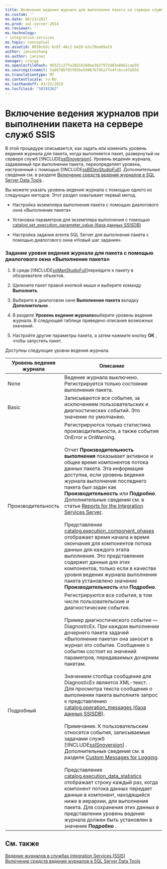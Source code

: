 ```yaml
---
title: Включение ведения журнала для выполнения пакета на сервере служб SSIS | Документация Майкрософт
ms.custom: ''
ms.date: 06/13/2017
ms.prod: sql-server-2014
ms.reviewer: ''
ms.technology:
- integration-services
ms.topic: conceptual
ms.assetid: 8930c63c-bc6f-46c2-b428-b3c29ee89a7d
author: janinezhang
ms.author: janinez
manager: craigg
ms.openlocfilehash: 99321c27fa28d16260ee3b27972d83a8b61cae59
ms.sourcegitcommit: 5a8678bf85f65be590676745a7fe4fcbcc47e83d
ms.translationtype: MT
ms.contentlocale: ru-RU
ms.lasthandoff: 03/22/2019
ms.locfileid: "58393262"
---
```

# <a name="enable-logging-for-package-execution-on-the-ssis-server"></a>Включение ведения журналов при выполнении пакета на сервере служб SSIS
  В этой процедуре описывается, как задать или изменить уровень ведения журнала для пакета, когда выполняется пакет, развернутый на сервере служб [!INCLUDE[ssISnoversion](../includes/ssisnoversion-md.md)]. Уровень ведения журнала, задаваемый при выполнении пакета, переопределяет уровень, настроенный с помощью [!INCLUDE[ssBIDevStudioFull](../includes/ssbidevstudiofull-md.md)]. Дополнительные сведения см. в разделе [Включение средств ведения журналов в SQL Server Data Tools](../../2014/integration-services/enable-package-logging-in-sql-server-data-tools.md) .  
  
 Вы можете указать уровень ведения журнала с помощью одного из следующих методов. Этот раздел охватывает первый метод.  
  
-   Настройка экземпляра выполнения пакета с помощью диалогового окна «Выполнение пакета»  
  
-   Установка параметров для экземпляра выполнения с помощью [catalog.set_execution_parameter_value (база данных SSISDB)](/sql/integration-services/system-stored-procedures/catalog-set-execution-parameter-value-ssisdb-database)  
  
-   Настройка задания агента SQL Server для выполнения пакета с помощью диалогового окна «Новый шаг задания».  
  
### <a name="to-set-the-logging-level-for-a-package-by-using-the-execute-package-dialog-box"></a>Задание уровня ведения журнала для пакета с помощью диалогового окна «Выполнение пакета»  
  
1.  В среде [!INCLUDE[ssManStudioFull](../includes/ssmanstudiofull-md.md)]перейдите к пакету в обозревателе объектов.  
  
2.  Щелкните пакет правой кнопкой мыши и выберите команду **Выполнить**.  
  
3.  Выберите в диалоговом окне **Выполнение пакета** вкладку **Дополнительно** .  
  
4.  В разделе **Уровень ведения журнала**выберите уровень ведения журнала. В следующей таблице приведено описание возможных значений.  
  
5.  Настройте другие параметры пакета, а затем нажмите кнопку **ОК** , чтобы запустить пакет.  
  
 Доступны следующие уровни ведения журнала.  
  
|Уровень ведения журнала|Описание|  
|-------------------|-----------------|  
|None|Ведение журнала выключено. Регистрируется только состояние выполнения пакета.|  
|Basic|Записываются все события, за исключением пользовательских и диагностических событий. Это значение по умолчанию.|  
|Производительность|Регистрируются только статистика производительности, а также события OnError и OnWarning.<br /><br /> Отчет **Производительность выполнения** показывает активное и общее время компонентов потока данных пакета. Эта информация доступна, если уровень ведения журнала выполнения последнего пакета был задан как **Производительность** или **Подробно**. Дополнительные сведения см. в статье [Reports for the Integration Services Server](../../2014/integration-services/reports-for-the-integration-services-server.md).<br /><br /> Представление [catalog.execution_component_phases](/sql/integration-services/system-views/catalog-execution-component-phases) отображает время начала и время окончания для компонентов потока данных для каждого этапа выполнения. Это представление содержит данные для этих компонентов, только если в качестве уровня ведения журнала выполнения пакета установлено значение **Производительность** или **Подробно**.|  
|Подробный|Регистрируются все события, в том числе пользовательские и диагностические события.<br /><br /> Пример диагностического события — DiagnosticEx. При каждом выполнении дочернего пакета задачей «Выполнение пакета» она заносит в журнал это событие. Сообщение о событии состоит из значений параметров, передаваемых дочерним пакетам.<br /><br /> Значением столбца сообщения для DiagnosticEx является XML-текст. . Для просмотра текста сообщения о выполнении пакета выполните запрос к представлению [catalog.operation_messages (база данных SSISDB)](/sql/integration-services/system-views/catalog-operation-messages-ssisdb-database).<br /><br /> Примечание. К пользовательским относятся события, записываемые задачами служб [!INCLUDE[ssISnoversion](../includes/ssisnoversion-md.md)] . Дополнительные сведения см. в разделе [Custom Messages for Logging](../../2014/integration-services/custom-messages-for-logging.md).<br /><br /> Представление [catalog.execution_data_statistics](../relational-databases/statistics/statistics.md) отображает строку каждый раз, когда компонент потока данных передает данные в компонент, находящийся ниже в иерархии, для выполнения пакета. Для сохранения этих данных в представлении уровень ведения журнала должен быть установлен в значение **Подробно** .|  
  
## <a name="see-also"></a>См. также  
 [Ведение журналов в службах Integration Services (SSIS)](performance/integration-services-ssis-logging.md)   
 [Включение средств ведения журналов в SQL Server Data Tools](../../2014/integration-services/enable-package-logging-in-sql-server-data-tools.md)  
  
  
